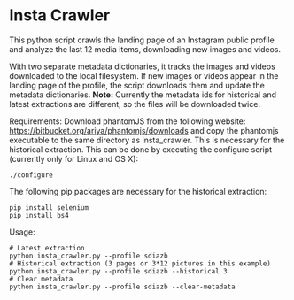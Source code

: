 Insta Crawler
=============

This python script crawls the landing page of an Instagram public profile and analyze the last 12 media items, downloading new images and videos.

With two separate metadata dictionaries, it tracks the images and videos downloaded to the local filesystem. If new images or videos appear in the landing page of the profile, the script downloads them and update the metadata dictionaries. **Note:** Currently the metadata ids for historical and latest extractions are different, so the files will be downloaded twice.

Requirements:
Download phantomJS from the following website: https://bitbucket.org/ariya/phantomjs/downloads and copy the phantomjs executable to the same directory as insta_crawler. This is necessary for the historical extraction.
This can be done by executing the configure script (currently only for Linux and OS X):
```
./configure
```

The following pip packages are necessary for the historical extraction:
```
pip install selenium
pip install bs4
```

Usage:
```
# Latest extraction
python insta_crawler.py --profile sdiazb
# Historical extraction (3 pages or 3*12 pictures in this example)
python insta_crawler.py --profile sdiazb --historical 3
# Clear metadata
python insta_crawler.py --profile sdiazb --clear-metadata
```
